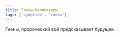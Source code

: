 ```yaml
---
title: Гиены-Коллекторы
tags: ['существо', 'гиена']
---
```


Гиены, пророческий вой предсказывает будущее.
